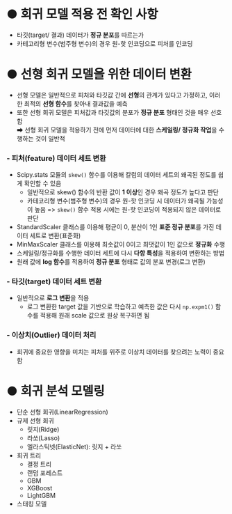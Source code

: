 # **● 회귀 모델 적용 전 확인 사항**
- 타깃(target/ 결과) 데이터가 **정규 분포**를 따르는가
- 카테고리형 변수(범주형 변수)의 경우 원-핫 인코딩으로 피처를 인코딩

# **● 선형 회귀 모델을 위한 데이터 변환**
- 선형 모델은 일반적으로 피처와 타깃값 간에 **선형**의 관계가 있다고 가정하고, 이러한 최적의 **선형 함수**를 찾아내 결과값을 예측
- 또한 선형 회귀 모델은 피처값과 타깃값의 분포가 **정규 분포** 형태인 것을 매우 선호함  
  ➡ 선형 회귀 모델을 적용하기 전에 먼저 데이터에 대한 **스케일링/ 정규화 작업**을 수행하는 것이 일반적

### **- 피처(feature) 데이터 세트 변환**
- Scipy.stats 모듈의 ```skew()``` 함수를 이용해 칼럼의 데이터 세트의 왜곡된 정도를 쉽게 확인할 수 있음
  - 일반적으로 skew() 함수의 반환 값이 **1 이상**인 경우 왜곡 정도가 높다고 판단 
  - 카테코리형 변수(범주형 변수)의 경우 원-핫 인코딩 시 데이터가 왜곡될 가능성이 높음
    => ```skew()``` 함수 적용 시에는 원-핫 인코딩이 적용되지 않은 데이터로 판단 
- StandardScaler 클래스를 이용해 평균이 0, 분산이 1인 **표준 정규 분포**를 가진 데이터 세트로 변환(표준화)
- MinMaxScaler 클래스를 이용해 최솟값이 0이고 최댓값이 1인 값으로 **정규화** 수행
- 스케일링/정규화를 수행한 데이터 세트에 다시 **다항 특성**을 적용하여 변환하는 방법
- 원래 값에 **log 함수**를 적용하여 **정규 분포** 형태로 값의 분포 변경(로그 변환)

### **- 타깃(target) 데이터 세트 변환**
- 일반적으로 **로그 변환**을 적용
  - 로그 변환한 target 값을 기반으로 학습하고 예측한 값은 다시 ```np.expm1()``` 함수를 적용해 원래 scale 값으로 원상 복구하면 됨

### **- 이상치(Outlier) 데이터 처리**
- 회귀에 중요한 영향을 미치는 피처를 위주로 이상치 데이터를 찾으려는 노력이 중요함


# **● 회귀 분석 모델링**
- 단순 선형 회귀(LinearRegression)
- 규제 선형 회귀
  - 릿지(Ridge)
  - 라쏘(Lasso)
  - 엘라스틱넷(ElasticNet): 릿지 + 라쏘
- 회귀 트리
  - 결정 트리
  - 랜덤 포레스트
  - GBM
  - XGBoost
  - LightGBM
- 스태킹 모델
 
